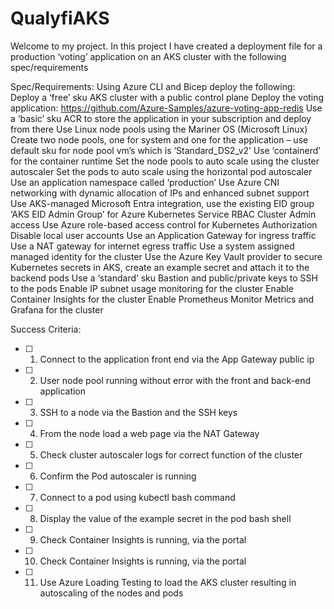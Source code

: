 # QualyfiAKS
Welcome to my project.
In this project I have created a deployment file for a production ‘voting’ application on an AKS cluster with the following spec/requirements

Spec/Requirements: 
Using Azure CLI and Bicep deploy the following: 
Deploy a ‘free’ sku AKS cluster with a public control plane 
Deploy the voting application: https://github.com/Azure-Samples/azure-voting-app-redis 
Use a ‘basic’ sku ACR to store the application in your subscription and deploy from there 
Use Linux node pools using the Mariner OS (Microsoft Linux) 
Create two node pools, one for system and one for the application – use default sku for node pool vm’s which is ‘Standard_DS2_v2’ 
Use ‘containerd’ for the container runtime 
Set the node pools to auto scale using the cluster autoscaler 
Set the pods to auto scale using the horizontal pod autoscaler 
Use an application namespace called ‘production’ 
Use Azure CNI networking with dynamic allocation of IPs and enhanced subnet support 
Use AKS-managed Microsoft Entra integration, use the existing EID group ‘AKS EID Admin Group’ for Azure Kubernetes Service RBAC Cluster Admin access 
Use Azure role-based access control for Kubernetes Authorization 
Disable local user accounts 
Use an Application Gateway for ingress traffic 
Use a NAT gateway for internet egress traffic 
Use a system assigned managed identity for the cluster 
Use the Azure Key Vault provider to secure Kubernetes secrets in AKS, create an example secret and attach it to the backend pods 
Use a ‘standard’ sku Bastion and public/private keys to SSH to the pods 
Enable IP subnet usage monitoring for the cluster 
Enable Container Insights for the cluster 
Enable Prometheus Monitor Metrics and Grafana for the cluster 

Success Criteria:
- [ ] 1. Connect to the application front end via the App Gateway public ip 
- [ ] 2. User node pool running without error with the front and back-end application 
- [ ] 3. SSH to a node via the Bastion and the SSH keys 
- [ ] 4. From the node load a web page via the NAT Gateway 
- [ ] 5. Check cluster autoscaler logs for correct function of the cluster 
- [ ] 6. Confirm the Pod autoscaler is running  
- [ ] 7. Connect to a pod using kubectl bash command 
- [ ] 8. Display the value of the example secret in the pod bash shell 
- [ ] 9. Check Container Insights is running, via the portal 
- [ ] 10. Check Container Insights is running, via the portal 
- [ ] 11. Use Azure Loading Testing to load the AKS cluster resulting in autoscaling of the nodes and pods 
